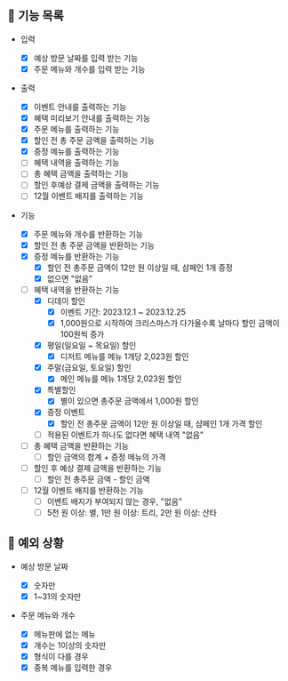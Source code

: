 ## 📄 기능 목록

- 입력
  - [x] 예상 방문 날짜를 입력 받는 기능
  - [x] 주문 메뉴와 개수를 입력 받는 기능
- 출력

  - [x] 이벤트 안내를 출력하는 기능
  - [x] 혜택 미리보기 안내를 출력하는 기능
  - [x] 주문 메뉴를 출력하는 기능
  - [x] 할인 전 총 주문 금액을 출력하는 기능
  - [x] 증정 메뉴를 출력하는 기능
  - [ ] 혜택 내역을 출력하는 기능
  - [ ] 총 혜택 금액을 출력하는 기능
  - [ ] 할인 후예상 결제 금액을 출력하는 기능
  - [ ] 12월 이벤트 배지를 출력하는 기능

- 기능
  - [x] 주문 메뉴와 개수를 반환하는 기능
  - [x] 할인 전 총 주문 금액을 반환하는 기능
  - [x] 증정 메뉴를 반환하는 기능
    - [x] 할인 전 총주문 금액이 12만 원 이상일 때, 샴페인 1개 증정
    - [x] 없으면 "없음"
  - [ ] 혜택 내역을 반환하는 기능
    - [x] 디데이 할인
      - [x] 이벤트 기간: 2023.12.1 ~ 2023.12.25
      - [x] 1,000원으로 시작하여 크리스마스가 다가올수록 날마다 할인 금액이 100원씩 증가
    - [x] 평일(일요일 ~ 목요일) 할인
      - [x] 디저트 메뉴를 메뉴 1개당 2,023원 할인
    - [x] 주말(금요일, 토요일) 할인
      - [x] 메인 메뉴를 메뉴 1개당 2,023원 할인
    - [x] 특별할인
      - [x] 별이 있으면 총주문 금액에서 1,000원 할인
    - [x] 증정 이벤트
      - [x] 할인 전 총주문 금액이 12만 원 이상일 때, 샴페인 1개 가격 할인
    - [ ] 적용된 이벤트가 하나도 없다면 혜택 내역 "없음"
  - [ ] 총 혜택 금액을 반환하는 기능
    - [ ] 할인 금액의 합계 + 증정 메뉴의 가격
  - [ ] 할인 후 예상 결제 금액을 반환하는 기능
    - [ ] 할인 전 총주문 금액 - 할인 금액
  - [ ] 12월 이벤트 배지를 반환하는 기능
    - [ ] 이벤트 배지가 부여되지 않는 경우, "없음"
    - [ ] 5천 원 이상: 별, 1만 원 이상: 트리, 2만 원 이상: 산타

## 🎯 예외 상황

- 예상 방문 날짜

  - [x] 숫자만
  - [x] 1~31의 숫자만

- 주문 메뉴와 개수

  - [x] 메뉴판에 없는 메뉴
  - [x] 개수는 1이상의 숫자만
  - [x] 형식이 다를 경우
  - [x] 중복 메뉴를 입력한 경우
